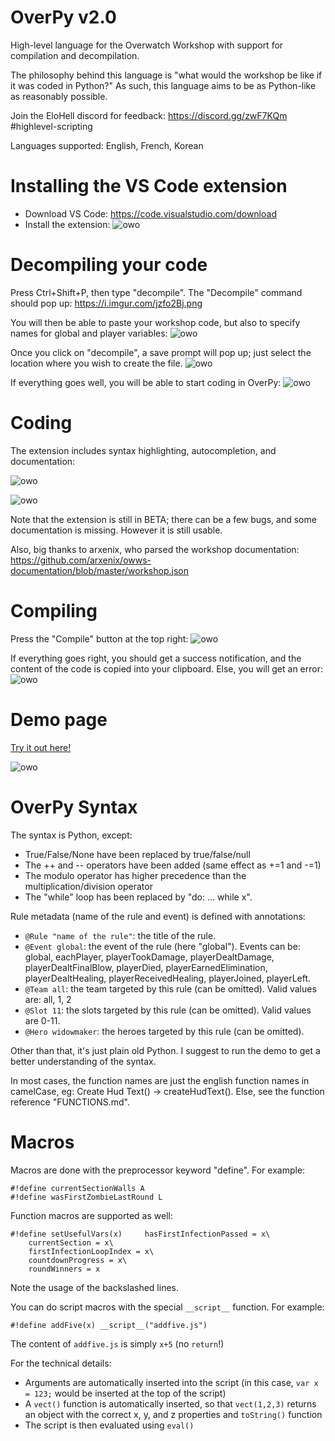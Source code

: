 # OverPy v2.0
High-level language for the Overwatch Workshop with support for compilation and decompilation.

The philosophy behind this language is "what would the workshop be like if it was coded in Python?" As such, this language aims to be as Python-like as reasonably possible.

Join the EloHell discord for feedback: https://discord.gg/zwF7KQm #highlevel-scripting

Languages supported: English, French, Korean

# Installing the VS Code extension

- Download VS Code: https://code.visualstudio.com/download
- Install the extension: ![owo](https://i.imgur.com/j0WsTTR.png)

# Decompiling your code

Press Ctrl+Shift+P, then type "decompile". The "Decompile" command should pop up: https://i.imgur.com/jzfo2Bj.png

You will then be able to paste your workshop code, but also to specify names for global and player variables: ![owo](https://i.imgur.com/iBbdz9o.png)

Once you click on "decompile", a save prompt will pop up; just select the location where you wish to create the file. ![owo](https://i.imgur.com/V7v33j3.png)

If everything goes well, you will be able to start coding in OverPy: ![owo](https://i.imgur.com/QaPn8pF.png)

# Coding

The extension includes syntax highlighting, autocompletion, and documentation: 

![owo](https://i.imgur.com/jwWY8mw.png)

![owo](https://i.imgur.com/QQYuWNf.png)

Note that the extension is still in BETA; there can be a few bugs, and some documentation is missing. However it is still usable.

Also, big thanks to arxenix, who parsed the workshop documentation: https://github.com/arxenix/owws-documentation/blob/master/workshop.json

# Compiling

Press the "Compile" button at the top right: ![owo](https://i.imgur.com/RSrn3tz.png)

If everything goes right, you should get a success notification, and the content of the code is copied into your clipboard. Else, you will get an error: ![owo](https://i.imgur.com/G72LoAk.png)

# Demo page

[Try it out here!](https://zezombye.github.io/overpy/demo)

![owo](https://i.imgur.com/MGru5kS.png)

# OverPy Syntax

The syntax is Python, except:
- True/False/None have been replaced by true/false/null
- The ++ and -- operators have been added (same effect as +=1 and -=1)
- The modulo operator has higher precedence than the multiplication/division operator
- The "while" loop has been replaced by "do: ... while x".

Rule metadata (name of the rule and event) is defined with annotations:

- `@Rule "name of the rule"`: the title of the rule.
- `@Event global`: the event of the rule (here "global"). Events can be: global, eachPlayer, playerTookDamage, playerDealtDamage, playerDealtFinalBlow, playerDied, playerEarnedElimination, playerDealtHealing, playerReceivedHealing, playerJoined, playerLeft.
- `@Team all`: the team targeted by this rule (can be omitted). Valid values are: all, 1, 2
- `@Slot 11`: the slots targeted by this rule (can be omitted). Valid values are 0-11.
- `@Hero widowmaker`: the heroes targeted by this rule (can be omitted).

Other than that, it's just plain old Python. I suggest to run the demo to get a better understanding of the syntax.

In most cases, the function names are just the english function names in camelCase, eg: Create Hud Text() -> createHudText(). Else, see the function reference "FUNCTIONS.md".

# Macros

Macros are done with the preprocessor keyword "define". For example:

```
#!define currentSectionWalls A
#!define wasFirstZombieLastRound L
```

Function macros are supported as well:

```
#!define setUsefulVars(x)     hasFirstInfectionPassed = x\
    currentSection = x\
    firstInfectionLoopIndex = x\
    countdownProgress = x\
    roundWinners = x
```
    
Note the usage of the backslashed lines.

You can do script macros with the special `__script__` function. For example:

```#!define addFive(x) __script__("addfive.js")```

The content of `addfive.js` is simply `x+5` (no `return`!)

For the technical details:

- Arguments are automatically inserted into the script (in this case, `var x = 123;` would be inserted at the top of the script)
- A `vect()` function is automatically inserted, so that `vect(1,2,3)` returns an object with the correct x, y, and z properties and `toString()` function
- The script is then evaluated using `eval()`
